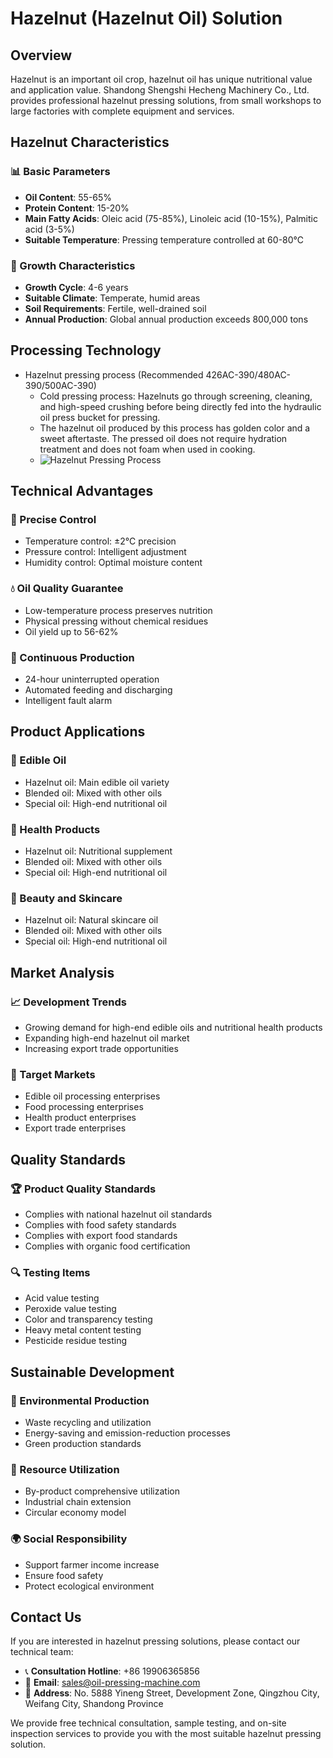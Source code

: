 # Hazelnut (Hazelnut Oil) Solution

## Overview

Hazelnut is an important oil crop, hazelnut oil has unique nutritional value and application value. Shandong Shengshi Hecheng Machinery Co., Ltd. provides professional hazelnut pressing solutions, from small workshops to large factories with complete equipment and services.

## Hazelnut Characteristics

### 📊 Basic Parameters
- **Oil Content**: 55-65%
- **Protein Content**: 15-20%
- **Main Fatty Acids**: Oleic acid (75-85%), Linoleic acid (10-15%), Palmitic acid (3-5%)
- **Suitable Temperature**: Pressing temperature controlled at 60-80℃

### 🌱 Growth Characteristics
- **Growth Cycle**: 4-6 years
- **Suitable Climate**: Temperate, humid areas
- **Soil Requirements**: Fertile, well-drained soil
- **Annual Production**: Global annual production exceeds 800,000 tons

## Processing Technology

+ Hazelnut pressing process (Recommended 426AC-390/480AC-390/500AC-390)
     + Cold pressing process: Hazelnuts go through screening, cleaning, and high-speed crushing before being directly fed into the hydraulic oil press bucket for pressing.
     + The hazelnut oil produced by this process has golden color and a sweet aftertaste. The pressed oil does not require hydration treatment and does not foam when used in cooking.
     + ![Hazelnut Pressing Process](/images/榛子冷榨工艺概览_An%20Overview%20of%20the%20Cold%20Pressing%20Process%20of%20Hazelnuts.png)

## Technical Advantages

### 🎯 Precise Control
- Temperature control: ±2℃ precision
- Pressure control: Intelligent adjustment
- Humidity control: Optimal moisture content

### 💧 Oil Quality Guarantee
- Low-temperature process preserves nutrition
- Physical pressing without chemical residues
- Oil yield up to 56-62%

### 🔄 Continuous Production
- 24-hour uninterrupted operation
- Automated feeding and discharging
- Intelligent fault alarm

## Product Applications

### 🍳 Edible Oil
- Hazelnut oil: Main edible oil variety
- Blended oil: Mixed with other oils
- Special oil: High-end nutritional oil

### 💊 Health Products
- Hazelnut oil: Nutritional supplement
- Blended oil: Mixed with other oils
- Special oil: High-end nutritional oil

### 💄 Beauty and Skincare
- Hazelnut oil: Natural skincare oil
- Blended oil: Mixed with other oils
- Special oil: High-end nutritional oil

## Market Analysis

### 📈 Development Trends
- Growing demand for high-end edible oils and nutritional health products
- Expanding high-end hazelnut oil market
- Increasing export trade opportunities

### 🎯 Target Markets
- Edible oil processing enterprises
- Food processing enterprises
- Health product enterprises
- Export trade enterprises

## Quality Standards

### 🏆 Product Quality Standards
- Complies with national hazelnut oil standards
- Complies with food safety standards
- Complies with export food standards
- Complies with organic food certification

### 🔍 Testing Items
- Acid value testing
- Peroxide value testing
- Color and transparency testing
- Heavy metal content testing
- Pesticide residue testing

## Sustainable Development

### 🌱 Environmental Production
- Waste recycling and utilization
- Energy-saving and emission-reduction processes
- Green production standards

### 🔄 Resource Utilization
- By-product comprehensive utilization
- Industrial chain extension
- Circular economy model

### 🌍 Social Responsibility
- Support farmer income increase
- Ensure food safety
- Protect ecological environment

## Contact Us

If you are interested in hazelnut pressing solutions, please contact our technical team:

- 📞 **Consultation Hotline**: +86 19906365856
- 📧 **Email**: sales@oil-pressing-machine.com
- 📍 **Address**: No. 5888 Yineng Street, Development Zone, Qingzhou City, Weifang City, Shandong Province

We provide free technical consultation, sample testing, and on-site inspection services to provide you with the most suitable hazelnut pressing solution.